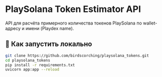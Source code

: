 # PlaySolana Token Estimator API

API для расчёта примерного количества токенов PlaySolana по wallet-адресу и имени (Playdex name).

## 🚀 Как запустить локально

```bash
git clone https://github.com/birdscorching/playsolana_tokens.git
cd playsolana_tokens
pip install -r requirements.txt
uvicorn app:app --reload